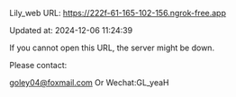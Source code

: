 Lily_web URL: https://222f-61-165-102-156.ngrok-free.app

Updated at: 2024-12-06 11:24:39

If you cannot open this URL, the server might be down.

Please contact: 

goley04@foxmail.com Or Wechat:GL_yeaH